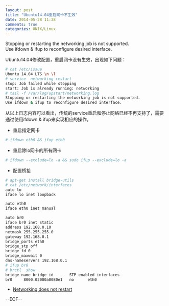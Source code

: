 ```yaml
---
layout: post
title: "Ubuntu14.04重启网卡不生效"
date: 2014-05-28 11:38
comments: true
categories: UNIX/Linux
---
```


Stopping or restarting the networking job is not supported.  
Use ifdown & ifup to reconfigure desired interface.

<!--more-->

Ubuntu14.04修改配置，重启网卡没有生效，出现如下问题：

``` bash
# cat /etc/issue
Ubuntu 14.04 LTS \n \l
# service  networking restart
stop: Job failed while stopping
start: Job is already running: networking
# tail -f /var/log/upstart/networking.log
Stopping or restarting the networking job is not supported.
Use ifdown & ifup to reconfigure desired interface.
```

从以上日志内容可以看出，传统的service重启和停止网络已经不再支持了，需要通过使用ifdown & ifup来实现相应的操作。

* 重启指定网卡

``` bash
# ifdown eth0 && ifup eth0
```

* 重启除lo网卡的所有网卡

``` bash
# ifdown --exclude=lo -a && sudo ifup --exclude=lo -a
```

* 配置桥接

``` bash
# apt-get install bridge-utils
# cat /etc/network/interfaces
auto lo
iface lo inet loopback

auto eth0
iface eth0 inet manual

auto br0
iface br0 inet static
address 192.168.0.10
netmask 255.255.255.0
gateway 192.168.0.1
bridge_ports eth0
bridge_stp off
bridge_fd 0
bridge_maxwait 0
dns-nameservers 192.168.0.1
# ifup br0
# brctl  show
bridge name	bridge id		STP enabled	interfaces
br0		8000.02000a0080e1	no		eth0
```

* [Networking does not restart](https://bugs.launchpad.net/ubuntu/+source/ifupdown/+bug/1301015)

--EOF--